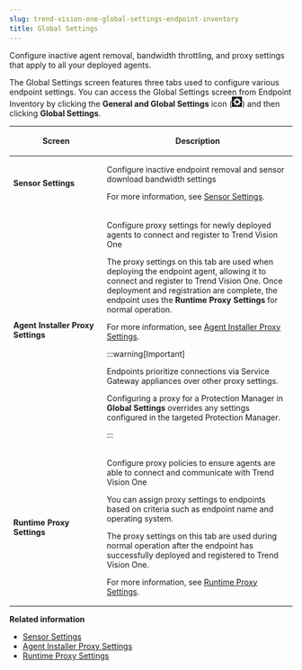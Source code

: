 ```yaml
---
slug: trend-vision-one-global-settings-endpoint-inventory
title: Global Settings
---
```


Configure inactive agent removal, bandwidth throttling, and proxy settings that apply to all your deployed agents.

The Global Settings screen features three tabs used to configure various endpoint settings. You can access the Global Settings screen from Endpoint Inventory by clicking the **General and Global Settings** icon (![](/images/Global_Settings=GUID-1E10BFBD-3AFF-46DD-B853-0438EC2FD3F9.webp)) and then clicking **Global Settings**.

<table>
<colgroup>
<col style="width: 33%" />
<col style="width: 67%" />
</colgroup>
<thead>
<tr>
<th><p>Screen</p></th>
<th><p>Description</p></th>
</tr>
</thead>
<tbody>
<tr>
<td><p><strong>Sensor Settings</strong></p></td>
<td><p>Configure inactive endpoint removal and sensor download bandwidth settings</p>
<p>For more information, see <a href="trend-vision-one-sensor-settings">Sensor Settings</a>.</p></td>
</tr>
<tr>
<td><p><strong>Agent Installer Proxy Settings</strong></p></td>
<td><p>Configure proxy settings for newly deployed agents to connect and register to Trend Vision One</p>
<p>The proxy settings on this tab are used when deploying the endpoint agent, allowing it to connect and register to Trend Vision One. Once deployment and registration are complete, the endpoint uses the <strong>Runtime Proxy Settings</strong> for normal operation.</p>
<p>For more information, see <a href="trend-vision-one-agent-installer-proxy-settings">Agent Installer Proxy Settings</a>.</p>


:::warning[Important]

<p>Endpoints prioritize connections via Service Gateway appliances over other proxy settings.</p>
<p>Configuring a proxy for a Protection Manager in <strong>Global Settings</strong> overrides any settings configured in the targeted Protection Manager.</p>


:::

</td>
</tr>
<tr>
<td><p><strong>Runtime Proxy Settings</strong></p></td>
<td><p>Configure proxy policies to ensure agents are able to connect and communicate with Trend Vision One</p>
<p>You can assign proxy settings to endpoints based on criteria such as endpoint name and operating system.</p>
<p>The proxy settings on this tab are used during normal operation after the endpoint has successfully deployed and registered to Trend Vision One.</p>
<p>For more information, see <a href="trend-vision-one-runtime-proxy-settings">Runtime Proxy Settings</a>.</p></td>
</tr>
</tbody>
</table>

**Related information**

- [Sensor Settings](sensor-settings.md "Configure inactive endpoint removal and sensor download bandwidth settings.")
- [Agent Installer Proxy Settings](agent-installer-proxy-settings.md "Configure custom proxy settings to ensure newly deployed agents can connect and register.")
- [Runtime Proxy Settings](runtime-proxy-settings.md "Configure custom proxy policies for more granular control over how endpoints connect to Trend Vision One.")
